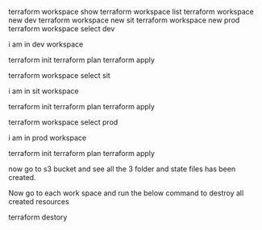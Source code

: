 terraform workspace show
terraform workspace list
terraform workspace new dev
terraform workspace new sit
terraform workspace new prod
terraform workspace select dev

i am in dev workspace

terraform init
terraform plan
terraform apply

terraform workspace select sit

i am in sit workspace

terraform init
terraform plan
terraform apply


terraform workspace select prod

i am in prod workspace

terraform init
terraform plan
terraform apply

 now go to s3 bucket and see all the 3 folder and state files has been created.



Now go to each work space and run the below command to destroy all created resources


terraform destory

